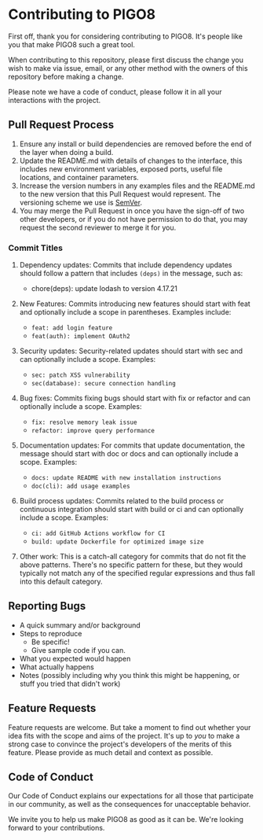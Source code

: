 # Contributing to PIGO8

First off, thank you for considering contributing to PIGO8. It's people like you that make PIGO8 such a great tool.

When contributing to this repository, please first discuss the change you wish to make via issue, email, or any other method with the owners of this repository before making a change.

Please note we have a code of conduct, please follow it in all your interactions with the project.

## Pull Request Process

1. Ensure any install or build dependencies are removed before the end of the layer when doing a build.
1. Update the README.md with details of changes to the interface, this includes new environment variables, exposed ports, useful file locations, and container parameters.
1. Increase the version numbers in any examples files and the README.md to the new version that this Pull Request would represent. The versioning scheme we use is [SemVer](http://semver.org/).
1. You may merge the Pull Request in once you have the sign-off of two other developers, or if you do not have permission to do that, you may request the second reviewer to merge it for you.

### Commit Titles

1. Dependency updates: Commits that include dependency updates should follow a pattern that includes `(deps)` in the message, such as:
   * chore(deps): update lodash to version 4.17.21

1. New Features: Commits introducing new features should start with feat and optionally include a scope in parentheses. Examples include:
   * `feat: add login feature`
   * `feat(auth): implement OAuth2`

1. Security updates: Security-related updates should start with sec and can optionally include a scope. Examples:
   * `sec: patch XSS vulnerability`
   * `sec(database): secure connection handling`

1. Bug fixes: Commits fixing bugs should start with fix or refactor and can optionally include a scope. Examples:
   * `fix: resolve memory leak issue`
   * `refactor: improve query performance`

1. Documentation updates: For commits that update documentation, the message should start with doc or docs and can optionally include a scope. Examples:
   * `docs: update README with new installation instructions`
   * `doc(cli): add usage examples`

1. Build process updates: Commits related to the build process or continuous integration should start with build or ci and can optionally include a scope. Examples:
   * `ci: add GitHub Actions workflow for CI`
   * `build: update Dockerfile for optimized image size`

1. Other work: This is a catch-all category for commits that do not fit the above patterns. There's no specific pattern for these, but they would typically not match any of the specified regular expressions and thus fall into this default category.

## Reporting Bugs

* A quick summary and/or background
* Steps to reproduce
  * Be specific!
  * Give sample code if you can.
* What you expected would happen
* What actually happens
* Notes (possibly including why you think this might be happening, or stuff you tried that didn't work)

## Feature Requests

Feature requests are welcome. But take a moment to find out whether your idea fits with the scope and aims of the project. It's up to *you* to make a strong case to convince the project's developers of the merits of this feature. Please provide as much detail and context as possible.

## Code of Conduct

Our Code of Conduct explains our expectations for all those that participate in our community, as well as the consequences for unacceptable behavior.

We invite you to help us make PIGO8 as good as it can be. We're looking forward to your contributions.
